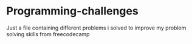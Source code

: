 # Programming-challenges

Just a file containing different problems i solved to improve my problem solving skills from freecodecamp
